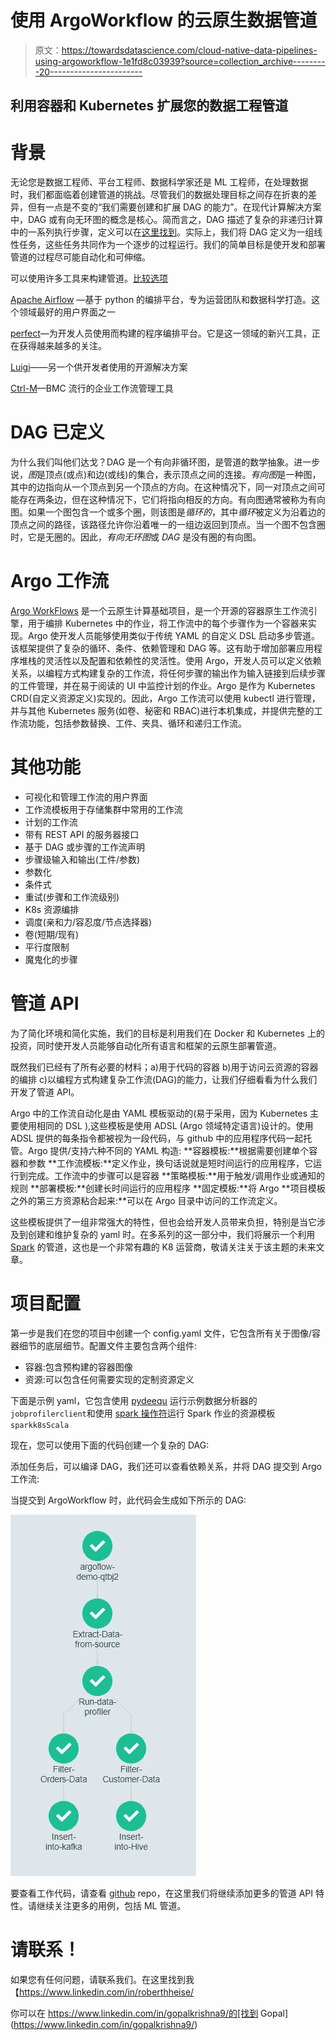 # 使用 ArgoWorkflow 的云原生数据管道

> 原文：<https://towardsdatascience.com/cloud-native-data-pipelines-using-argoworkflow-1e1fd8c03939?source=collection_archive---------20----------------------->

## 利用容器和 Kubernetes 扩展您的数据工程管道

# 背景

无论您是数据工程师、平台工程师、数据科学家还是 ML 工程师，在处理数据时，我们都面临着创建管道的挑战。尽管我们的数据处理目标之间存在折衷的差异，但有一点是不变的“我们需要创建和扩展 DAG 的能力”。在现代计算解决方案中，DAG 或有向无环图的概念是核心。简而言之，DAG 描述了复杂的非递归计算中的一系列执行步骤，定义可以在[这里找到](https://en.wikipedia.org/wiki/Directed_acyclic_graph)。实际上，我们将 DAG 定义为一组线性任务，这些任务共同作为一个逐步的过程运行。我们的简单目标是使开发和部署管道的过程尽可能自动化和可伸缩。

可以使用许多工具来构建管道。[比较选项](https://www.datarevenue.com/en-blog/airflow-vs-luigi-vs-argo-vs-mlflow-vs-kubeflow)

[Apache Airflow](https://airflow.apache.org/) —基于 python 的编排平台，专为运营团队和数据科学打造。这个领域最好的用户界面之一

[perfect](https://www.prefect.io/)—为开发人员使用而构建的程序编排平台。它是这一领域的新兴工具，正在获得越来越多的关注。

[Luigi](https://luigi.readthedocs.io/en/stable/index.html)——另一个供开发者使用的开源解决方案

[Ctrl-M](https://www.bmc.com/it-solutions/control-m.html)—BMC 流行的企业工作流管理工具

# DAG 已定义

为什么我们叫他们达戈？DAG 是一个有向非循环图，是管道的数学抽象。进一步说，*图*是顶点(或点)和边(或线)的集合，表示顶点之间的连接。*有向图*是一种图，其中的边指向从一个顶点到另一个顶点的方向。在这种情况下，同一对顶点之间可能存在两条边，但在这种情况下，它们将指向相反的方向。有向图通常被称为有向图。如果一个图包含一个或多个圈，则该图是*循环的*，其中*循环*被定义为沿着边的顶点之间的路径，该路径允许你沿着唯一的一组边返回到顶点。当一个图不包含圈时，它是无圈的。因此，*有向无环图*或 *DAG* 是没有圈的有向图。

# Argo 工作流

[Argo WorkFlows](https://argoproj.github.io/projects/argo/) 是一个云原生计算基础项目，是一个开源的容器原生工作流引擎，用于编排 Kubernetes 中的作业，将工作流中的每个步骤作为一个容器来实现。Argo 使开发人员能够使用类似于传统 YAML 的自定义 DSL 启动多步管道。该框架提供了复杂的循环、条件、依赖管理和 DAG 等。这有助于增加部署应用程序堆栈的灵活性以及配置和依赖性的灵活性。使用 Argo，开发人员可以定义依赖关系，以编程方式构建复杂的工作流，将任何步骤的输出作为输入链接到后续步骤的工件管理，并在易于阅读的 UI 中监控计划的作业。Argo 是作为 Kubernetes CRD(自定义资源定义)实现的。因此，Argo 工作流可以使用 kubectl 进行管理，并与其他 Kubernetes 服务(如卷、秘密和 RBAC)进行本机集成，并提供完整的工作流功能，包括参数替换、工件、夹具、循环和递归工作流。

# 其他功能

*   可视化和管理工作流的用户界面
*   工作流模板用于存储集群中常用的工作流
*   计划的工作流
*   带有 REST API 的服务器接口
*   基于 DAG 或步骤的工作流声明
*   步骤级输入和输出(工件/参数)
*   参数化
*   条件式
*   重试(步骤和工作流级别)
*   K8s 资源编排
*   调度(亲和力/容忍度/节点选择器)
*   卷(短期/现有)
*   平行度限制
*   魔鬼化的步骤

# 管道 API

为了简化环境和简化实施，我们的目标是利用我们在 Docker 和 Kubernetes 上的投资，同时使开发人员能够自动化所有语言和框架的云原生部署管道。

既然我们已经有了所有必要的材料；a)用于代码的容器 b)用于访问云资源的容器的编排 c)以编程方式构建复杂工作流(DAG)的能力，让我们仔细看看为什么我们开发了管道 API。

Argo 中的工作流自动化是由 YAML 模板驱动的(易于采用，因为 Kubernetes 主要使用相同的 DSL ),这些模板是使用 ADSL (Argo 领域特定语言)设计的。使用 ADSL 提供的每条指令都被视为一段代码，与 github 中的应用程序代码一起托管。Argo 提供/支持六种不同的 YAML 构造:
**容器模板:**根据需要创建单个容器和参数
**工作流模板:**定义作业，换句话说就是短时间运行的应用程序，它运行到完成。工作流中的步骤可以是容器
**策略模板:**用于触发/调用作业或通知的规则
**部署模板:**创建长时间运行的应用程序
**固定模板:**将 Argo
**项目模板之外的第三方资源粘合起来:**可以在 Argo 目录中访问的工作流定义。

这些模板提供了一组非常强大的特性，但也会给开发人员带来负担，特别是当它涉及到创建和维护复杂的 yaml 时。在多系列的这一部分中，我们将展示一个利用 [Spark](https://github.com/GoogleCloudPlatform/spark-on-k8s-operator) 的管道，这也是一个非常有趣的 K8 运营商，敬请关注关于该主题的未来文章。

# 项目配置

第一步是我们在您的项目中创建一个 config.yaml 文件，它包含所有关于图像/容器细节的底层细节。配置文件主要包含两个组件:

*   容器:包含预构建的容器图像
*   资源:可以包含任何需要实现的定制资源定义

下面是示例 yaml，它包含使用 [pydeequ](https://github.com/awslabs/python-deequ/) 运行示例数据分析器的`jobprofilerclient`和使用 [spark 操作符](https://github.com/GoogleCloudPlatform/spark-on-k8s-operator)运行 Spark 作业的资源模板`sparkk8sScala`

现在，您可以使用下面的代码创建一个复杂的 DAG:

添加任务后，可以编译 DAG，我们还可以查看依赖关系，并将 DAG 提交到 Argo 工作流:

当提交到 ArgoWorkflow 时，此代码会生成如下所示的 DAG:

![](img/e0a80ec092193b89de32bb093fc73668.png)

要查看工作代码，请查看 [github](https://github.com/IndustrialDataops/argoflow) repo，在这里我们将继续添加更多的管道 API 特性。请继续关注更多的用例，包括 ML 管道。

# 请联系！

如果您有任何问题，请联系我们。在这里找到我【https://www.linkedin.com/in/roberthheise/ 

你可以在 https://www.linkedin.com/in/gopalkrishna9/的[找到 Gopal](https://www.linkedin.com/in/gopalkrishna9/)
